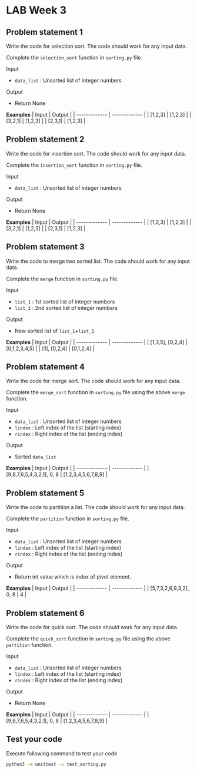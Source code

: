# LAB Week 3

## Problem statement 1
Write the code for selection sort. The code should work for any input data.

Complete the `selection_sort` function in `sorting.py` file.

Input
- `data_list` : Unsorted list of integer numbers

Output
- Return None

**Examples**
| Input  | Output |
| ------------- | ------------- |
| [1,2,3]  | [1,2,3]  |
| [3,2,1] | [1,2,3]   |
| [2,3,1] | [1,2,3]   |


## Problem statement 2
Write the code for insertion sort. The code should work for any input data.

Complete the `insertion_sort` function in `sorting.py` file.

Input
- `data_list` : Unsorted list of integer numbers

Output
- Return None

**Examples**
| Input  | Output |
| ------------- | ------------- |
| [1,2,3]  | [1,2,3]  |
| [3,2,1] | [1,2,3]   |
| [2,3,1] | [1,2,3]   |


## Problem statement 3
Write the code to merge two sorted list. The code should work for any input data.

Complete the `merge` function in `sorting.py` file.

Input
- `list_1` : 1st sorted list of integer numbers
- `list_2` : 2nd sorted list of integer numbers

Output
- New sorted list of `list_1`+`list_1`

**Examples**
| Input  | Output |
| ------------- | ------------- |
| [1,3,5], [0,2,4]  | [0,1,2,3,4,5]  |
| [1], [0,2,4] | [0,1,2,4]   |


## Problem statement 4
Write the code for merge sort. The code should work for any input data.

Complete the `merge_sort` function in `sorting.py` file using the above `merge` function.


Input
- `data_list` : Unsorted list of integer numbers
- `lindex` : Left index of the list (starting index)
- `rindex` : Right index of the list (ending index)

Output
- Sorted `data_list`

**Examples**
| Input  | Output |
| ------------- | ------------- |
| [9,8,7,6,5,4,3,2,1], 0, 8  | [1,2,3,4,5,6,7,8,9]  |


## Problem statement 5
Write the code to partition a list. The code should work for any input data.

Complete the `partition` function in `sorting.py` file.

Input
- `data_list` : Unsorted list of integer numbers
- `lindex` : Left index of the list (starting index)
- `rindex` : Right index of the list (ending index)

Output
- Return int value which is index of pivot element.

**Examples**
| Input  | Output |
| ------------- | ------------- |
| [5,7,3,2,6,9,3,2], 0, 8 | 4 |

## Problem statement 6
Write the code for quick sort. The code should work for any input data.

Complete the `quick_sort` function in `sorting.py` file using the above `partition` function.

Input
- `data_list` : Unsorted list of integer numbers
- `lindex` : Left index of the list (starting index)
- `rindex` : Right index of the list (ending index)

Output
- Return None

**Examples**
| Input  | Output |
| ------------- | ------------- |
| [9,8,7,6,5,4,3,2,1], 0, 8  | [1,2,3,4,5,6,7,8,9]  |


## Test your code
Execute following command to test your code
```bash
python3 -m unittest -v test_sorting.py
```
